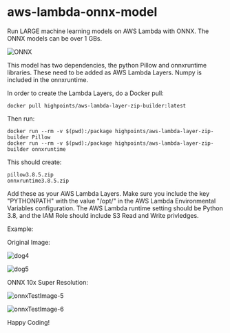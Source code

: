 # aws-lambda-onnx-model

Run LARGE machine learning models on AWS Lambda with ONNX. The ONNX models can be over 1 GBs.

![ONNX](https://user-images.githubusercontent.com/5720767/154100057-06d25a00-cfd5-40a6-b4c4-a303bbcaf5d7.jpg)



This model has two dependencies, the python Pillow and onnxruntime libraries. These need to be added as AWS Lambda Layers. Numpy is included in the onnxruntime. 

In order to create the Lambda Layers, do a Docker pull:


    docker pull highpoints/aws-lambda-layer-zip-builder:latest  



Then run:



    docker run --rm -v $(pwd):/package highpoints/aws-lambda-layer-zip-builder Pillow  
    docker run --rm -v $(pwd):/package highpoints/aws-lambda-layer-zip-builder onnxruntime 


This should create:



    pillow3.8.5.zip  
    onnxruntime3.8.5.zip

Add these as your AWS Lambda Layers. Make sure you include the key "PYTHONPATH" with the value "/opt/" in the AWS Lambda Environmental Variables configuration. The AWS Lambda runtime setting should be Python 3.8, and the IAM Role should include S3 Read and Write privledges.

Example:

Original Image:

![dog4](https://user-images.githubusercontent.com/5720767/154103872-faee83f5-94d0-4576-9dd2-203aeb2b5e87.jpg)

![dog5](https://user-images.githubusercontent.com/5720767/154112228-22f1ca1e-b6b6-4ff9-ae73-a6b01b855f85.jpg)


ONNX 10x Super Resolution:

![onnxTestImage-5](https://user-images.githubusercontent.com/5720767/154103976-c861a1eb-6f44-4936-8e20-e1857ada9f42.jpg)

![onnxTestImage-6](https://user-images.githubusercontent.com/5720767/154112139-32eda91d-b104-4420-82d9-2705aaf71b9a.jpg)


Happy Coding!

